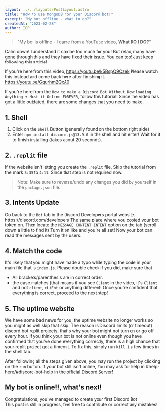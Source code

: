 ```yaml
---
layout: ../../layouts/PostLayout.astro
title: "How to use MongoDB for your Discord bot!"
excerpt: "My bot offline - what to do?"
createdAt: "2023-02-28"
author: IGP
---
```


> "My bot is offline - I came from a YouTube video, **What DO I DO?**"

Calm down! I understand it can be too much for you! But relax, many have gone through this and they have fixed their issue.
You can too! Just keep following this article!

If you're here from this video,
https://youtu.be/k5BspQ9Czek
Please watch this instead and come back here after finishing it. 
https://youtu.be/Gqurhm2QxA0

If you're here from the `How to make a Discord Bot Without Downloading Anything + Host it Online FOREVER`, follow this tutorial!
Since the video has got a little outdated, there are some changes that you need to make.

## 1. Shell
1. Click on the `Shell` Button (generally found on the bottom right side)
2. Enter `npm install discord.js@13.9.0` in the shell and hit enter!
Wait for it to finish installing (takes about 20 seconds).

## 2. `.replit` file
If the website isn't letting you create the `.replit` file,
Skip the tutorial from the mark `3:35` to `4:11`. Since that step is not required now.
> Note: Make sure to reverse/undo any changes you did by yourself in the `package.json` file.

## 3. Intents Update
Go back to the `Bot` tab in the Discord Developers portal website.
https://discord.com/developers
The same place where you copied your bot token on.
Then locate the `MESSAGE CONTENT INTENT` option on the tab (scroll down a little to find it)
Turn it on like and you're all set!
Now your bot can read the messages sent by the users.

## 4. Match the code
It's likely that you might have made a typo while typing the code in your main file that is `index.js`.
Please double check if you did, make sure that
* All brackets/parenthesis are in correct order.
* the case matches (that means if you see `Client` in the video, it's `Client` and not `client`, `cLiEnt` or anything different!
Once you're confident that everything is correct, proceed to the next step!

## 5. The uptime website
We have some bad news for you, the uptime website no longer works so you might as well skip that skip. 
The reason is Discord limits (or timeout) discord bot replit projects, that's why your bot might not turn on or go off every hour.
If you think your bot is not online even though you have confirmed that you've done everything correctly, there is a high chance that your replit project got a timeout. 
To fix this, simply run `kill 1` a few times in the shell tab.

After following all the steps given above, you may run the project by clicking on the `run` button.
If your bot still isn't online, You may ask for help in #help-here/#discord-bot-help in the [official Discord Server](https://discord.gg/igp)!

## My bot is online!!, what's next!
Congratulations, you've managed to create your first Discord Bot
<br>
This post is still in progress, feel free to contribute or correct any mistakes!
